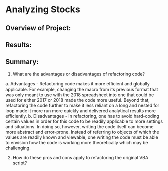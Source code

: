 # Analyzing Stocks

## Overview of Project: 

## Results: 

## Summary: 
1. What are the advantages or disadvantages of refactoring code?

  a. Advantages - Refactoring code makes it more efficient and globally applicable. For example, changing the macro from its previous format that was only meant to use with the 2018 spreadsheet into one that could be used for either 2017 or 2018 made the code more useful. Beyond that, refactoring the code further to make it less reliant on a long and nested for loop made it more run more quickly and delivered analytical results more efficiently.
  b. Disadvantages - In refactoring, one has to avoid hard-coding certain values in order for this code to be readily applicable to more settings and situations. In doing so, however, writing the code itself can become more abstract and error-prone. Instead of referring to objects of which the values are readily known and viewable, one writing the code must be able to envision how the code is working more theoretically which may be challenging.  

2. How do these pros and cons apply to refactoring the original VBA script?
